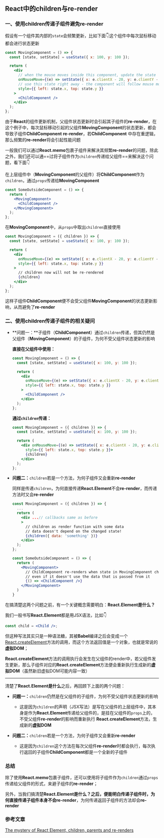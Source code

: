 ## React中的children与re-render

### 一、使用children传递子组件避免re-render

假设有一个组件其内部的`state`会频繁更新，比如下面👇这个组件中每次鼠标移动都会进行状态更新

```jsx
const MovingComponent = () => {
  const [state, setState] = useState({ x: 100, y: 100 });

  return (
    <div
      // when the mouse moves inside this component, update the state
      onMouseMove={(e) => setState({ x: e.clientX - 20, y: e.clientY - 20 })}
      // use this state right away - the component will follow mouse movements
      style={{ left: state.x, top: state.y }}
    >
      <ChildComponent />
    </div>
  );
};
```

由于**React**的组件更新机制，父组件状态更新时会引起其子组件的**re-render**，在这个例子中，每次鼠标移动引起的父组件**MovingComponent**的状态更新，都会导致子组件**ChildComponent** **re-render**，若**ChildComponent** 中存在重逻辑，那么频繁的**re-render**将会引起性能问题

一般我们可以通过**React.memo**包裹子组件来解决其频繁**re-render**的问题，除此之外，我们还可以通==过将子组件作为`children`传递给父组件==来解决这个问题，看下面👇

在上层组件中（**MovingComponent**的父组件）将**ChildComponent**作为`children`，通过`props`传递给**MovingComponent**

```jsx
const SomeOutsideComponent = () => {
  return (
    <MovingComponent>
      <ChildComponent />
    </MovingComponent>
  );
};
```

在**MovingComponent**中，从`props`中取出`children`直接使用

```jsx
const MovingComponent = ({ children }) => {
  const [state, setState] = useState({ x: 100, y: 100 });

  return (
    <div 
      onMouseMove={(e) => setState({ x: e.clientX - 20, y: e.clientY - 20 })} 
      style={{ left: state.x, top: state.y }}
    >
      // children now will not be re-rendered
      {children}
    </div>
  );
};
```

这样子组件**ChildComponent**便不会受父组件**MovingComponent**的状态更新影响，从而避免了**re-render**

### 二、使用children传递子组件的相关疑问

- **问题一：**子组件（**ChildComponent**）通过`children`传递，但其仍然是父组件（**MovingComponent**）的子组件，为何不受父组件状态更新的影响

  **直接在父组件中使用：**

  ```jsx
  const MovingComponent = () => {
    const [state, setState] = useState({ x: 100, y: 100 });
  
    return (
      <div
        onMouseMove={(e) => setState({ x: e.clientX - 20, y: e.clientY - 20 })}
        style={{ left: state.x, top: state.y }}
      >
        <ChildComponent />
      </div>
    );
  };
  ```

  **通过`children`传递：**

  ```jsx
  const MovingComponent = ({ children }) => {
    const [state, setState] = useState({ x: 100, y: 100 });
  
    return (
      <div onMouseMove={(e) => setState({ x: e.clientX - 20, y: e.clientY - 20 })} 
        style={{ left: state.x, top: state.y }}>
        {children}
      </div>
    );
  };
  ```

- **问题二：**`children`若是一个方法，为何子组件又会重新**re-render**

  同样是传递`children`，为何直接传递**React.Element**不会**re-render**，而传递方法时又会**re-render**

  ```jsx
  const MovingComponent = ({ children }) => {
    ...
    return (
      <div ...// callbacks same as before
      >
        // children as render function with some data
        // data doesn't depend on the changed state!
        {children({ data: 'something' })}
      </div>
    );
  };
  
  const SomeOutsideComponent = () => {
    return (
      <MovingComponent>
        // ChildComponent re-renders when state in MovingComponent changes!
        // even if it doesn't use the data that is passed from it
        {() => <ChildComponent />}
      </MovingComponent>
    )
  }
  ```

在搞清楚这两个问题之前，有一个关键概念需要明白：**React.Element是什么？**

我们一般书写**React.Element**都是用JSX语法，比如👇

```jsx
const child = <Child />;
```

但这种写法其实只是一种语法糖，其被**Babel**编译之后会变成一个 [React.createElement](https://reactjs.org/docs/react-api.html#createelement)方法的调用，而这个方法返回值是一个对象，也就是常说的**虚拟DOM**；

 **React.createElement**方法的调用执行会发生在父组件的render中，若父组件发生更新，那么子组件对应的**React.createElement**方法便会重新执行生成新的**虚拟DOM**（虽然新旧虚拟DOM可能内容一致）

------

清楚了**React.Element是什么**之后，再回顾下上面的两个问题：

- **问题一：**`children`仍然是在父组件的子组件，为何不受父组件状态更新的影响

  - 这是因为`children`的声明（JSX写法）是写在父组件的上层组件中，其本身是作为**React.Element**传递给父组件的，是挂在父组件的`props`上的，不受父组件**re-render**的影响而重新执行 **React.createElement**方法，生成新的**虚拟DOM**

    <!--当父组件的上层组件re-render时，`children`会变成新的虚拟DOM-->

- **问题二：**`children`若是一个方法，为何子组件又会重新**re-render**

  - 这是因为`children`这个方法在每次父组件**re-render**时都会执行，每次执行返回的子组件**ChildComponent**都是一个全新的子组件

    <!--每次都会重新执行子组件对应的React.createElement方法，生成新的虚拟DOM-->

### 总结

除了使用**React.memo**包裹子组件，还可以使用将子组件作为`children`通过`props`传递给父组件的形式，来避子组件的**re-render**；

另外，当我们搞清楚**React.Element是什么？**之后，便能明白传递子组件时，为何直接传递子组件本身不会**re-render**，为何传递返回子组件的方法却会**re-render**

### 参考文章

[The mystery of React Element, children, parents and re-renders](https://www.developerway.com/posts/react-elements-children-parents)


